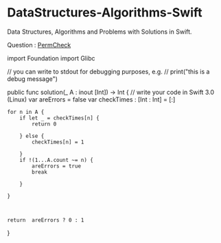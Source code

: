 # DataStructures-Algorithms-Swift
Data Structures, Algorithms and Problems with Solutions in Swift.




Question : [PermCheck](https://app.codility.com/programmers/lessons/4-counting_elements/perm_check/)

import Foundation
import Glibc

// you can write to stdout for debugging purposes, e.g.
// print("this is a debug message")

public func solution(_ A : inout [Int]) -> Int {
    // write your code in Swift 3.0 (Linux)
    var areErrors = false
    var checkTimes : [Int : Int] = [:]
    
    for n in A {
        if let _ = checkTimes[n] {
            return 0
            
        } else {
            checkTimes[n] = 1
            
        }
        if !(1...A.count ~= n) {
            areErrors = true
            break
            
        }
        
    }
    

    
    return  areErrors ? 0 : 1
}
